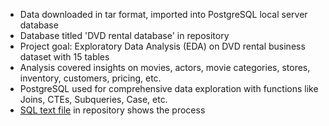 - Data downloaded in tar format, imported into PostgreSQL local server database
- Database titled 'DVD rental database' in repository
- Project goal: Exploratory Data Analysis (EDA) on DVD rental business dataset with 15 tables
- Analysis covered insights on movies, actors, movie categories, stores, inventory, customers, pricing, etc.
- PostgreSQL used for comprehensive data exploration with functions like Joins, CTEs, Subqueries, Case, etc.
- [SQL text file](https://github.com/KHALED-HAMADI/DVD_rental_PostreSQL/blob/main/dvdrental_project.sql) in repository shows the process
